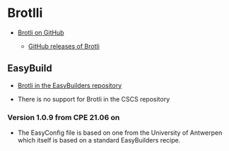 # Brotlli

  * [Brotli on GitHub](https://github.com/google/brotli)

      * [ GitHub releases of Brotli](https://github.com/google/brotli/releases)

## EasyBuild

  * [Brotli in the EasyBuilders repository](https://github.com/easybuilders/easybuild-easyconfigs/tree/develop/easybuild/easyconfigs/b/Brotli)

  * There is no support for Brotli in the CSCS repository

### Version 1.0.9 from CPE 21.06 on

  * The EasyConfig file is based on one from the University of Antwerpen which itself
    is based on a standard EasyBuilders recipe.

